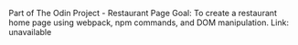 Part of The Odin Project - Restaurant Page
Goal: To create a restaurant home page using webpack, npm commands, and DOM manipulation.
Link: unavailable
